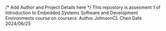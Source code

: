 /* Add Author and Project Details here */
This repostory is assesment 1 of Introduction to Embedded Systems Software and Development Environments course on coursera.
Author JohnsonCL Chen
Date 2024/06/25